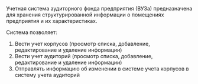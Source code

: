 Учетная система аудиторного фонда предприятия (ВУЗа) предназначена для хранения структурированной информации о помещениях предприятия и их характеристиках. 

Система позволяет:
1)	Вести учет корпусов (просмотр списка, добавление, редактирование и удаление информации)
2)	Вести учет аудиторий (просмотр списка, добавление, редактирование и удаление информации)
3)	Отправлять информацию об изменении в системе учета корпусов в систему учета аудиторий
